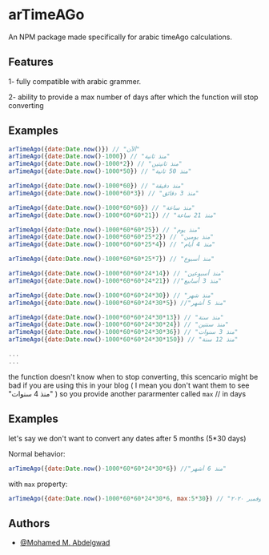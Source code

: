 
# arTimeAGo

An NPM package made specifically for arabic timeAgo calculations.



## Features
1- fully compatible with arabic grammer.

2- ability to provide a max number of days after which the function will stop converting


## Examples

```javascript
arTimeAgo({date:Date.now()}) // "ألآن"
arTimeAgo({date:Date.now()-1000}) // "منذ ثانية"
arTimeAgo({date:Date.now()-1000*2}) // "منذ ثانيتين"
arTimeAgo({date:Date.now()-1000*50}) // "منذ 50 ثانية"

arTimeAgo({date:Date.now()-1000*60}) // "منذ دقيقة"
arTimeAgo({date:Date.now()-1000*60*3}) // "منذ 3 دقائق"

arTimeAgo({date:Date.now()-1000*60*60}) // "منذ ساعة"
arTimeAgo({date:Date.now()-1000*60*60*21}) // "منذ 21 ساعة"

arTimeAgo({date:Date.now()-1000*60*60*25}) // "منذ يوم"
arTimeAgo({date:Date.now()-1000*60*60*25*2}) // "منذ يومين"
arTimeAgo({date:Date.now()-1000*60*60*25*4}) // "منذ 4 أيام"

arTimeAgo({date:Date.now()-1000*60*60*25*7}) // "منذ أسبوع"

arTimeAgo({date:Date.now()-1000*60*60*24*14}) // "منذ أسبوعين"
arTimeAgo({date:Date.now()-1000*60*60*24*21}) //"منذ 3 أسابيع"

arTimeAgo({date:Date.now()-1000*60*60*24*30}) // "منذ شهر"
arTimeAgo({date:Date.now()-1000*60*60*24*30*5}) //"منذ 5 أشهر"

arTimeAgo({date:Date.now()-1000*60*60*24*30*13}) // "منذ سنة"
arTimeAgo({date:Date.now()-1000*60*60*24*30*24}) // "منذ سنتين"
arTimeAgo({date:Date.now()-1000*60*60*24*30*36}) // "منذ 3 سنوات"
arTimeAgo({date:Date.now()-1000*60*60*24*30*150}) // "منذ 12 سنة"

...
...

```


the function doesn't know when to stop converting, this scencario might be bad if you are using this in your blog ( I mean you don't want them to see "منذ 4 سنوات"
) so you provide another pararmenter called `max` // in days

  
## Examples

 let's say we don't want to convert any dates after 5 months (5*30 days) 

 Normal behavior:
```javascript
arTimeAgo({date:Date.now()-1000*60*60*24*30*6}) //"منذ 6 أشهر"
```
with `max` property: 
```javascript
arTimeAgo({date:Date.now()-1000*60*60*24*30*6, max:5*30}) // "١١ نوفمبر ٢٠٢٠"
```
## Authors

- [@Mohamed M. Abdelgwad](https://www.github.com/scr2em)


  